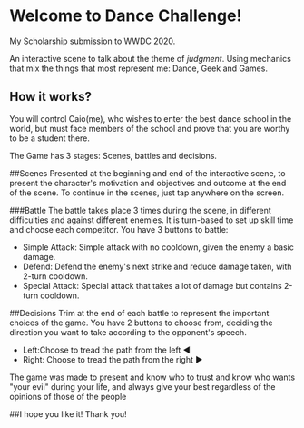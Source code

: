 # Welcome to Dance Challenge!
 My Scholarship submission to WWDC 2020.
 
An interactive scene to talk about the theme of _judgment_.
Using mechanics that mix the things that most represent me: Dance, Geek and Games. 

## How it works?
  You will control Caio(me), who wishes to enter the best dance school in the world, but must face members of the school
  and prove that you are worthy to be a student there.
  
The Game has 3 stages: Scenes, battles and decisions.
  
##Scenes
  Presented at the beginning and end of the interactive scene, to present the character's motivation and objectives and outcome 
  at the end of the scene. To continue in the scenes, just tap anywhere on the screen.
  
  
###Battle
  The battle takes place 3 times during the scene, in different difficulties and against different enemies. 
  It is turn-based to set up skill time and choose each competitor.
  You have 3 buttons to battle:
  
  * Simple Attack: Simple attack with no cooldown, given the enemy a basic damage.
  * Defend: Defend the enemy's next strike and reduce damage taken, with 2-turn cooldown.
  * Special Attack: Special attack that takes a lot of damage but contains 2-turn cooldown.
  
##Decisions
  Trim at the end of each battle to represent the important choices of the game. 
  You have 2 buttons to choose from, deciding the direction you want to take according to the opponent's speech.
  
  * Left:Choose to tread the path from the left ◀️ 
  * Right: Choose to tread the path from the right ▶️
  
  The game was made to present and know who to trust and know who wants "your evil" during your life, and always give your best
  regardless of the opinions of those of the people
  
 ##I hope you like it! Thank you!
